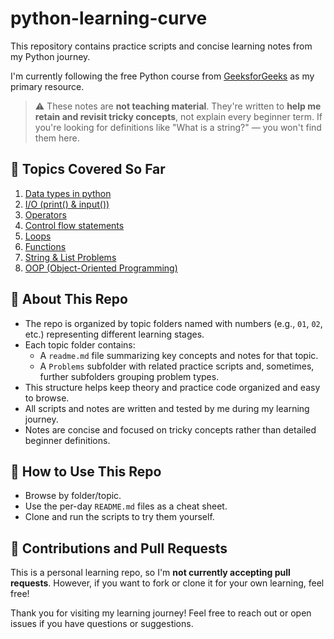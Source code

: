 # python-learning-curve

This repository contains practice scripts and concise learning notes from my Python journey.

I'm currently following the free Python course from [GeeksforGeeks](https://www.geeksforgeeks.org/courses/python-course-certification-free) as my primary resource.

> ⚠️ These notes are **not teaching material**. They're written to **help me retain and revisit tricky concepts**, not explain every beginner term. If you're looking for definitions like "What is a string?" — you won't find them here.


## 📘 Topics Covered So Far

1. [Data types in python](01)
2. [I/O (print() & input())](02)
3. [Operators](03)
4. [Control flow statements](03/problems/)
5. [Loops](04)
6. [Functions](05)
7. [String & List Problems](06)
8. [OOP (Object-Oriented Programming)](07)


## 🧠 About This Repo

- The repo is organized by topic folders named with numbers (e.g., `01`, `02`, etc.) representing different learning stages.
- Each topic folder contains:
  - A `readme.md` file summarizing key concepts and notes for that topic.
  - A `Problems` subfolder with related practice scripts and, sometimes, further subfolders grouping problem types.
- This structure helps keep theory and practice code organized and easy to browse.
- All scripts and notes are written and tested by me during my learning journey.
- Notes are concise and focused on tricky concepts rather than detailed beginner definitions.


## 📌 How to Use This Repo

- Browse by folder/topic.  
- Use the per-day `README.md` files as a cheat sheet.  
- Clone and run the scripts to try them yourself.


## 🤝 Contributions and Pull Requests

This is a personal learning repo, so I'm **not currently accepting pull requests**. However, if you want to fork or clone it for your own learning, feel free!


Thank you for visiting my learning journey! Feel free to reach out or open issues if you have questions or suggestions.
